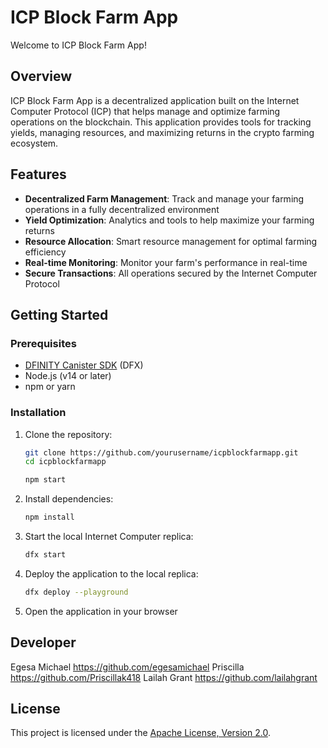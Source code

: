 # ICP Block Farm App

Welcome to ICP Block Farm App!

## Overview

ICP Block Farm App is a decentralized application built on the Internet Computer Protocol (ICP) that helps manage and optimize farming operations on the blockchain. This application provides tools for tracking yields, managing resources, and maximizing returns in the crypto farming ecosystem.

## Features

- **Decentralized Farm Management**: Track and manage your farming operations in a fully decentralized environment
- **Yield Optimization**: Analytics and tools to help maximize your farming returns
- **Resource Allocation**: Smart resource management for optimal farming efficiency
- **Real-time Monitoring**: Monitor your farm's performance in real-time
- **Secure Transactions**: All operations secured by the Internet Computer Protocol

## Getting Started

### Prerequisites

- [DFINITY Canister SDK](https://internetcomputer.org/docs/current/developer-docs/setup/install) (DFX)
- Node.js (v14 or later)
- npm or yarn

### Installation

1. Clone the repository:
   ```bash
   git clone https://github.com/yourusername/icpblockfarmapp.git
   cd icpblockfarmapp
   ```
   ```bash
   npm start
   ```

2. Install dependencies:
   ```bash
   npm install
   ```
3. Start the local Internet Computer replica:
   ```bash
   dfx start
   ```
4. Deploy the application to the local replica:
   ```bash
   dfx deploy --playground
   ```
5. Open the application in your browser

## Developer

Egesa Michael  https://github.com/egesamichael
Priscilla https://github.com/Priscillak418
Lailah Grant https://github.com/lailahgrant

## License

This project is licensed under the [Apache License, Version 2.0](LICENSE).
